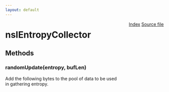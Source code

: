 ```yaml
---
layout: default
---
```

<div class='links' style='float:right'><a href="../index.html">Index</a>
<a href="http://dxr.mozilla.org/mozilla-central/source/dom/base/nsIEntropyCollector.idl">Source file</a>
</div>

# nsIEntropyCollector #

## Methods ##

### randomUpdate(entropy, bufLen) ###
  
Add the following bytes to the pool of data to be used  
in gathering entropy.  
  
